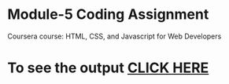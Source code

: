 
# Module-5 Coding Assignment

Coursera course: HTML, CSS, and Javascript for Web Developers

# To see the output [CLICK HERE](https://maheshkulkarni-cg.github.io/Coursera-HTML-CSS-and-JavaScript-for-Web-Developers/module5/index.html)

